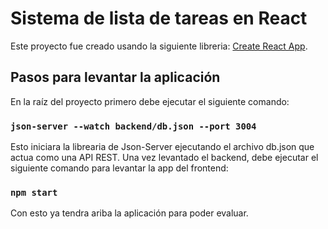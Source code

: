 # Sistema de lista de tareas en React

Este proyecto fue creado usando la siguiente libreria:
[Create React App](https://github.com/facebook/create-react-app).

## Pasos para levantar la aplicación

En la raíz del proyecto primero debe ejecutar el siguiente comando:

### `json-server --watch backend/db.json --port 3004`

Esto iniciara la librearia de Json-Server ejecutando el archivo db.json que
actua como una API REST. Una vez levantado el backend, debe ejecutar el
siguiente comando para levantar la app del frontend:

### `npm start`

Con esto ya tendra ariba la aplicación para poder evaluar.
